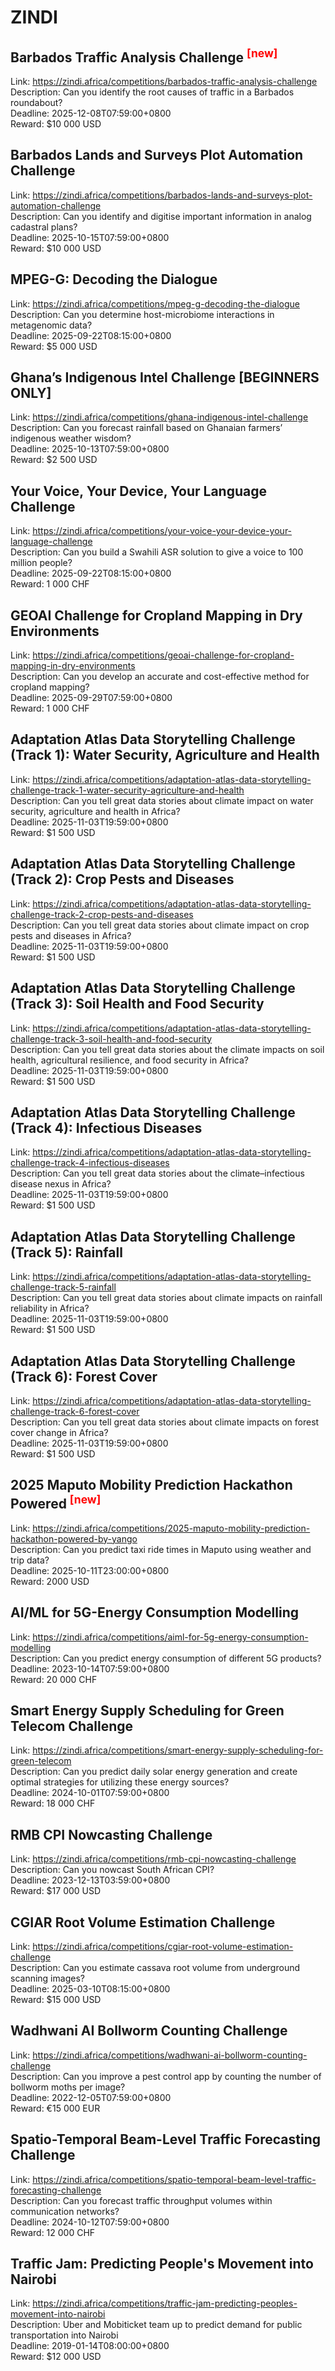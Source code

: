 # ZINDI



## Barbados Traffic Analysis Challenge <sup style="color:red">[new]<sup>  

Link: https://zindi.africa/competitions/barbados-traffic-analysis-challenge  
Description: Can you identify the root causes of traffic in a Barbados roundabout?  
Deadline: 2025-12-08T07:59:00+0800  
Reward: $10 000 USD  


## Barbados Lands and Surveys Plot Automation Challenge

Link: https://zindi.africa/competitions/barbados-lands-and-surveys-plot-automation-challenge  
Description: Can you identify and digitise important information in analog cadastral plans?  
Deadline: 2025-10-15T07:59:00+0800  
Reward: $10 000 USD  


## MPEG-G: Decoding the Dialogue

Link: https://zindi.africa/competitions/mpeg-g-decoding-the-dialogue  
Description: Can you determine host-microbiome interactions in metagenomic data?  
Deadline: 2025-09-22T08:15:00+0800  
Reward: $5 000 USD  


## Ghana’s Indigenous Intel Challenge [BEGINNERS ONLY]

Link: https://zindi.africa/competitions/ghana-indigenous-intel-challenge  
Description: Can you forecast rainfall based on Ghanaian farmers’ indigenous weather wisdom?  
Deadline: 2025-10-13T07:59:00+0800  
Reward: $2 500 USD  


## Your Voice, Your Device, Your Language Challenge

Link: https://zindi.africa/competitions/your-voice-your-device-your-language-challenge  
Description: Can you build a Swahili ASR solution to give a voice to 100 million people?  
Deadline: 2025-09-22T08:15:00+0800  
Reward: 1 000 CHF  


## GEOAI Challenge for Cropland Mapping in Dry Environments 

Link: https://zindi.africa/competitions/geoai-challenge-for-cropland-mapping-in-dry-environments  
Description: Can you develop an accurate and cost-effective method for cropland mapping?  
Deadline: 2025-09-29T07:59:00+0800  
Reward: 1 000 CHF  


## Adaptation Atlas Data Storytelling Challenge (Track 1): Water Security, Agriculture and Health

Link: https://zindi.africa/competitions/adaptation-atlas-data-storytelling-challenge-track-1-water-security-agriculture-and-health  
Description: Can you tell great data stories about climate impact on water security, agriculture and health in Africa?  
Deadline: 2025-11-03T19:59:00+0800  
Reward: $1 500 USD  


## Adaptation Atlas Data Storytelling Challenge (Track 2): Crop Pests and Diseases

Link: https://zindi.africa/competitions/adaptation-atlas-data-storytelling-challenge-track-2-crop-pests-and-diseases  
Description: Can you tell great data stories about climate impact on crop pests and diseases in Africa?  
Deadline: 2025-11-03T19:59:00+0800  
Reward: $1 500 USD  


## Adaptation Atlas Data Storytelling Challenge (Track 3): Soil Health and Food Security

Link: https://zindi.africa/competitions/adaptation-atlas-data-storytelling-challenge-track-3-soil-health-and-food-security  
Description: Can you tell great data stories about the climate impacts on soil health, agricultural resilience, and food security in Africa?  
Deadline: 2025-11-03T19:59:00+0800  
Reward: $1 500 USD  


## Adaptation Atlas Data Storytelling Challenge (Track 4): Infectious Diseases

Link: https://zindi.africa/competitions/adaptation-atlas-data-storytelling-challenge-track-4-infectious-diseases  
Description: Can you tell great data stories about the climate–infectious disease nexus in Africa?  
Deadline: 2025-11-03T19:59:00+0800  
Reward: $1 500 USD  


## Adaptation Atlas Data Storytelling Challenge (Track 5): Rainfall

Link: https://zindi.africa/competitions/adaptation-atlas-data-storytelling-challenge-track-5-rainfall  
Description: Can you tell great data stories about climate impacts on rainfall reliability in Africa?  
Deadline: 2025-11-03T19:59:00+0800  
Reward: $1 500 USD  


## Adaptation Atlas Data Storytelling Challenge (Track 6): Forest Cover

Link: https://zindi.africa/competitions/adaptation-atlas-data-storytelling-challenge-track-6-forest-cover  
Description: Can you tell great data stories about climate impacts on forest cover change in Africa?  
Deadline: 2025-11-03T19:59:00+0800  
Reward: $1 500 USD  


## 2025  Maputo Mobility Prediction Hackathon Powered  <sup style="color:red">[new]<sup>  

Link: https://zindi.africa/competitions/2025-maputo-mobility-prediction-hackathon-powered-by-yango  
Description: Can you predict taxi ride times in Maputo using weather and trip data?  
Deadline: 2025-10-11T23:00:00+0800  
Reward: 2000 USD  


## AI/ML for 5G-Energy Consumption Modelling 

Link: https://zindi.africa/competitions/aiml-for-5g-energy-consumption-modelling  
Description: Can you predict energy consumption of different 5G products?  
Deadline: 2023-10-14T07:59:00+0800  
Reward: 20 000 CHF  


## Smart Energy Supply Scheduling for Green Telecom Challenge 

Link: https://zindi.africa/competitions/smart-energy-supply-scheduling-for-green-telecom  
Description: Can you predict daily solar energy generation and create optimal strategies for utilizing these energy sources?  
Deadline: 2024-10-01T07:59:00+0800  
Reward: 18 000 CHF  


## RMB CPI Nowcasting Challenge

Link: https://zindi.africa/competitions/rmb-cpi-nowcasting-challenge  
Description: Can you nowcast South African CPI?  
Deadline: 2023-12-13T03:59:00+0800  
Reward: $17 000 USD  


## CGIAR Root Volume Estimation Challenge

Link: https://zindi.africa/competitions/cgiar-root-volume-estimation-challenge  
Description: Can you estimate cassava root volume from underground scanning images?  
Deadline: 2025-03-10T08:15:00+0800  
Reward: $15 000 USD  


## Wadhwani AI Bollworm Counting Challenge

Link: https://zindi.africa/competitions/wadhwani-ai-bollworm-counting-challenge  
Description: Can you  improve a pest control app by counting the number of bollworm moths per image?  
Deadline: 2022-12-05T07:59:00+0800  
Reward: €15 000 EUR  


## Spatio-Temporal Beam-Level Traffic Forecasting Challenge 

Link: https://zindi.africa/competitions/spatio-temporal-beam-level-traffic-forecasting-challenge  
Description: Can you forecast traffic throughput volumes within communication networks?  
Deadline: 2024-10-12T07:59:00+0800  
Reward: 12 000 CHF  


## Traffic Jam: Predicting People's Movement into Nairobi

Link: https://zindi.africa/competitions/traffic-jam-predicting-peoples-movement-into-nairobi  
Description: Uber and Mobiticket team up to predict demand for public transportation into Nairobi  
Deadline: 2019-01-14T08:00:00+0800  
Reward: $12 000 USD  

